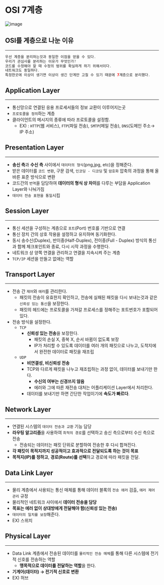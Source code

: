 # OSI 7계층

![image](https://github.com/jaehan4707/Daily_Learning_Log/assets/99114456/11a6e3cf-35ef-4d61-a3d5-4422847b0585)

## OSI를 계층으로 나눈 이유

---

```java
우선 계층을 분리하는것과 동일한 이점을 얻을 수 있다.
우리가 관심사를 분리하는 이유가 무엇인가?
코드를 수정해야 할 때 수정의 범위를 확실하게 하기 위해서이다.
네트워크도 동일하다.
특정한곳에 이상이 생기면 이상이 생긴 단계만 고칠 수 있기 때문에 7계층으로 분리했다.
```

## Application Layer

---

- 통신망으로 연결된 응용 프로세서들의 정보 교환이 이루어지는곳
- `프로토콜을 정의`하는 계층
- 클라이언트의 메시지의 종류에 따라 프로토콜을 설정함.
    - EX) : `HTTP`(웹 서비스), `FTP`(파일 전송), `SMTP`(메일 전송), `DNS`(도메인 주소→ IP 주소)

## Presentation Layer

---

- **송신 측**과 **수신 측** 사이에서 `데이터의 형식`(png,jpg, etc)을 정해준다.
- 받은 데이터를 `코드 변환`, 구문 검색, `인코딩 - 디코딩` 및 `암호화` 압축의 과정을 통해
  올바른 표준 방식으로 변환
- 코드간의  `번역`을 담당하여 **데이터의 형식 상 차이**를 다루는 부담을 Application Layer와 나눠가짐
- `데이터 전송 표현을 통일`시킴

## Session Layer

---

- 통신 세션을 구성하는 계층으로 `포트`(Port) 번호를 기반으로 연결
- 통신 장치 간의 상호 작용을 설정하고 유지하며 동기화한다.
- 동시 송수신(Duplex), 반이중(Half-Duplex), 전이중(Full - Duplex) 방식의 통신과 함께
  체크포인트와 종료, 다시 시작 과정을 수행한다.
- 네트워크 상 양쪽 연결을 관리하고 연결을 지속시켜 주는 계층
- `TCP/IP` 세션을 만들고 없애는 역할

## Transport Layer

---

- 전송 간 `제어`와 `에러`를 관리한다.
    - 패킷의 전송이 유효한지 확인하고, 전송에 실패된 패킷을 다시 보내는것과 같은 `신뢰성 있는 통신`을 보장한다.
    - 패킷의 헤드에는 프로토콜을 가져갈 프로세스를 정해주는 포트번호가 포함되어있다.
- 전송 방식을 설정한다.
    - `TCP`
        - **신뢰성 있는 전송**을 보장한다.
            - 패킷의 손실 X, 중복 X, 순서 바뀜이 없도록 보장
            - IP가 처리할 수 있도록 데이터를 여러 개의 패킷으로 나누고, 도착지에서 완전한
              데이터로 패킷을 재조립
    - `UDP`
        - **비연결성, 비신뢰성 전송**
        - TCP와 다르게 패킷을 나누고 재조립하는 과정 없이, 데이터를 보내기만 한다.
            - **수신의 여부는 신경쓰지 않음**
            - 에러와 그에 따른 재전송 대처는 어플리케이션 Layer에서 처리한다.
        - 데이터를 보내기만 하면 간단한 작업이기에 **속도가 빠르다**.

## Network Layer

---

- 연결된 시스템의 `데이터 전송과 교환` 기능 담당
- **라우팅 알고리즘**을 사용하여 `최적의 경로`를 선택하고 송신 측으로부터 수신 측으로 전송
    - 전송되는 데이터는 패킷 단위로 분할하여 전송한 후 다시 합쳐진다.
- **각 패킷이 목적지까지 성공적이고 효과적으로 전달되도록 하는 것이 목표**
- **목적지(IP)를 정하고**, **경로(Route)를 선택**하고 경로에 따라 패킷을 전달.

## Data Link Layer

---

- 물리 계층에서 사용되는 통신 매체를 통해 데이터 블록의 `전송 에러` 검출, `에러 제어 관리` 규정
- 물리적인 네트워크 사이에서 **데이터 전송을 담당**
- **목표는 에러 없이 상대방에게 전달해야 함(신뢰성 있는 전송)**
- `데이터의 일치를 보장`해준다.
- EX) 스위치

## Physical Layer

---

- Data Link 계층에서 전송된 데이터를 `물리적인 전송 매체`를 통해 다른 시스템에 전기적 신호를 전송하는 역할
    - **맹목적으로 데이터를 전달하는 역할**을 한다.
- **기계어(데이터) → 전기적 신호로 변환**
- EX) 허브